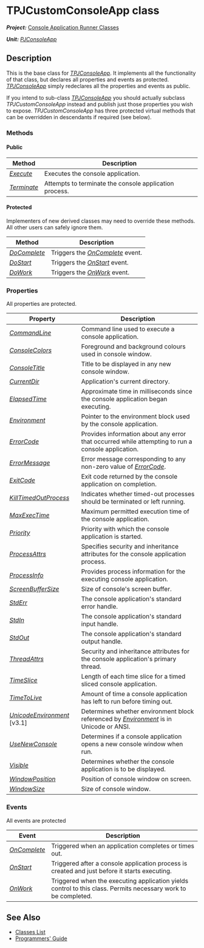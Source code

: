 # TPJCustomConsoleApp class

***Project:*** [Console Application Runner Classes](../API.md)

***Unit:*** [_PJConsoleApp_](./PJConsoleApp.md)

## Description

This is the base class for [_TPJConsoleApp_](./TPJConsoleApp.md). It implements all the functionality of that class, but declares all properties and events as protected. [_TPJConsoleApp_](./TPJConsoleApp.md) simply redeclares all the properties and events as public.

If you intend to sub-class [_TPJConsoleApp_](./TPJConsoleApp.md) you should actually subclass _TPJCustomConsoleApp_ instead and publish just those properties you wish to expose. _TPJCustomConsoleApp_ has three protected virtual methods that can be overridden in descendants if required (see below).

### Methods

#### Public

| Method | Description |
|--------|-------------|
| [_Execute_](./TPJCustomConsoleApp-Execute.md) | Executes the console application. |
| [_Terminate_](./TPJCustomConsoleApp-Terminate.md) | Attempts to terminate the console application process. |

#### Protected

Implementers of new derived classes may need to override these methods. All other users can safely ignore them.

| Method | Description |
|--------|-------------|
| [_DoComplete_](./TPJCustomConsoleApp-DoComplete.md) | Triggers the [_OnComplete_](./TPJCustomConsoleApp-OnComplete.md) event. |
| [_DoStart_](./TPJCustomConsoleApp-DoStart.md) | Triggers the [_OnStart_](./TPJCustomConsoleApp-OnStart.md) event. |
| [_DoWork_](./TPJCustomConsoleApp-DoWork.md) | Triggers the [_OnWork_](./TPJCustomConsoleApp-OnWork.md) event. |

### Properties

All properties are protected.

| Property | Description |
|----------|-------------|
| [_CommandLine_](./TPJCustomConsoleApp-CommandLine.md) | Command line used to execute a console application. |
| [_ConsoleColors_](./TPJCustomConsoleApp-ConsoleColors.md) | Foreground and background colours used in console window. |
| [_ConsoleTitle_](./TPJCustomConsoleApp-ConsoleTitle.md) | Title to be displayed in any new console window. |
| [_CurrentDir_](./TPJCustomConsoleApp-CurrentDir.md) | Application's current directory.|
| [_ElapsedTime_](./TPJCustomConsoleApp-ElapsedTime.md) | Approximate time in milliseconds since the console application began executing. |
| [_Environment_](./TPJCustomConsoleApp-Environment.md) | Pointer to the environment block used by the console application. |
| [_ErrorCode_](./TPJCustomConsoleApp-ErrorCode.md) | Provides information about any error that occurred while attempting to run a console application. |
| [_ErrorMessage_](./TPJCustomConsoleApp-ErrorMessage.md) | Error message corresponding to any non-zero value of [_ErrorCode_](./TPJCustomConsoleApp-ErrorCode.md). |
| [_ExitCode_](./TPJCustomConsoleApp-ExitCode.md) | Exit code returned by the console application on completion. |
| [_KillTimedOutProcess_](./TPJCustomConsoleApp-KillTimedOutProcess.md) | Indicates whether timed-out processes should be terminated or left running. |
| [_MaxExecTime_](./TPJCustomConsoleApp-MaxExecTime.md) | Maximum permitted execution time of the console application. |
| [_Priority_](./TPJCustomConsoleApp-Priority.md) | Priority with which the console application is started. |
| [_ProcessAttrs_](./TPJCustomConsoleApp-ProcessAttrs.md) | Specifies security and inheritance attributes for the console application process. |
| [_ProcessInfo_](./TPJCustomConsoleApp-ProcessInfo.md) | Provides process information for the executing console application. |
| [_ScreenBufferSize_](./TPJCustomConsoleApp-ScreenBufferSize.md) | Size of console's screen buffer. |
| [_StdErr_](./TPJCustomConsoleApp-StdErr.md) | The console application's standard error handle. |
| [_StdIn_](./TPJCustomConsoleApp-StdIn.md) | The console application's standard input handle. |
| [_StdOut_](./TPJCustomConsoleApp-StdOut.md) | The console application's standard output handle. |
| [_ThreadAttrs_](./TPJCustomConsoleApp-ThreadAttrs.md) | Security and inheritance attributes for the console application's primary thread. |
| [_TimeSlice_](./TPJCustomConsoleApp-TimeSlice.md) | Length of each time slice for a timed sliced console application. |
| [_TimeToLive_](./TPJCustomConsoleApp-TimeToLive.md) | Amount of time a console application has left to run before timing out. |
| [_UnicodeEnvironment_](./TPJCustomConsoleApp-UnicodeEnvironment.md) [v3.1] | Determines whether environment block referenced by [_Environment_](./TPJCustomConsoleApp-Environment.md) is in Unicode or ANSI. |
| [_UseNewConsole_](./TPJCustomConsoleApp-UseNewConsole.md) | Determines if a console application opens a new console window when run.|
| [_Visible_](./TPJCustomConsoleApp-Visible.md) | Determines whether the console application is to be displayed. |
| [_WindowPosition_](./TPJCustomConsoleApp-WindowPosition.md) | Position of console window on screen. |
| [_WindowSize_](./TPJCustomConsoleApp-WindowSize.md) | Size of console window. |

### Events

All events are protected

| Event | Description |
|-------|-------------|
| [_OnComplete_](./TPJCustomConsoleApp-OnComplete.md) | Triggered when an application completes or times out. |
| [_OnStart_](./TPJCustomConsoleApp-OnStart.md) | Triggered after a console application process is created and just before it starts executing. |
| [_OnWork_](./TPJCustomConsoleApp-OnWork.md) | Triggered when the executing application yields control to this class. Permits necessary work to be completed. |

## See Also

* [Classes List](../Classes.md)
* [Programmers' Guide](../API.md)
